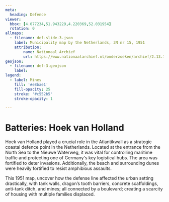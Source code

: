 ```yaml
---
meta:
  heading: Defence
viewer:
  bbox: [4.077234,51.943229,4.220369,52.031954]
  rotation: 0
allmaps:
  - filename: def-slide-3.json
    label: Municipality map by the Netherlands, 3N nr 15, 1951
    attribution:
        name: Nationaal Archief
        url: https://www.nationaalarchief.nl/onderzoeken/archief/2.13.167/invnr/277/file/NL-HaNA_2.13.167_277_10?eadID=2.13.167&unitID=277&query=
geojson:
  - filename: def-3.geojson
    label:
legend:
  - label: Mines
    fill: '#e8bae1'
    fill-opacity: 25
    stroke: '#c552b5'
    stroke-opacity: 1

---
```


# Batteries: Hoek van Holland 

Hoek van Holland played a crucial role in the Atlantikwall as a strategic coastal defence point in the Netherlands. Located at the entrance from the North Sea to the Nieuwe Waterweg, it was vital for controlling maritime traffic and protecting one of Germany's key logistical hubs. The area was fortified to deter invasions. Additionally, the beach and surrounding dunes were heavily fortified to resist amphibious assaults. 

This 1951 map, uncover how the defense line affected the urban setting drastically, with tank walls, dragon’s tooth barriers, concrete scaffoldings, anti-tank ditch, and mines; all connected by a boulevard; creating a scarcity of housing with multiple families displaced.  